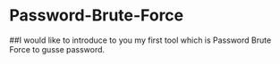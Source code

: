 # Password-Brute-Force
##I would like to introduce to you my first tool which is Password Brute Force to gusse password. 
